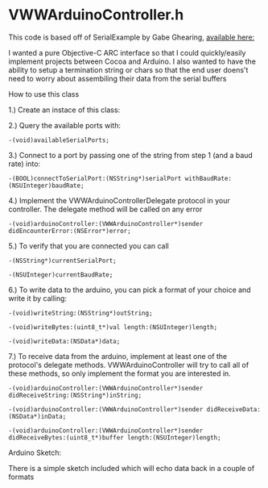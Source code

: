 # VWWArduinoController.h


This code is based off of SerialExample by Gabe Ghearing,   [available here:](http://playground.arduino.cc/Interfacing/Cocoa)

I wanted a pure Objective-C ARC interface so that I could quickly/easily implement projects between Cocoa and Arduino. I also wanted to have the ability to setup a termination string or chars so that the end user doens't need to worry about assembiling their data from the serial buffers

How to use this class

1.) Create an instace of this class:

2.) Query the available ports with: 

`-(void)availableSerialPorts;`

3.) Connect to a port by passing one of the string from step 1 (and a baud rate) into:

`-(BOOL)connectToSerialPort:(NSString*)serialPort withBaudRate:(NSUInteger)baudRate;`

4.) Implement the VWWArduinoControllerDelegate protocol in your controller. The delegate method will be called on any error

`-(void)arduinoController:(VWWArduinoController*)sender didEncounterError:(NSError*)error;`

5.) To verify that you are connected you can call

`-(NSString*)currentSerialPort;`

`-(NSUInteger)currentBaudRate;`

6.) To write data to the arduino, you can pick a format of your choice and write it by calling:

`-(void)writeString:(NSString*)outString;`

`-(void)writeBytes:(uint8_t*)val length:(NSUInteger)length;`

`-(void)writeData:(NSData*)data;`

7.) To receive data from the arduino, implement at least one of the protocol's delegate methods. VWWArduinoController will try to call all of these methods, so only implement the format you are interested in.


`-(void)arduinoController:(VWWArduinoController*)sender didReceiveString:(NSString*)inString;`

`-(void)arduinoController:(VWWArduinoController*)sender didReceiveData:(NSData*)inData;`

`-(void)arduinoController:(VWWArduinoController*)sender didReceiveBytes:(uint8_t*)buffer length:(NSUInteger)length;`




Arduino Sketch:

There is a simple sketch included which will echo data back in a couple of formats




